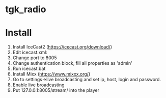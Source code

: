 # tgk_radio

# Install 
1. Install IceCast2 (https://icecast.org/download/)
2. Edit icecast.xml:
  1. Change <listen-socket> port to 8005 
  2. Change authentication block, fill all properties as 'admin'
3. Run icecast.bat
4. Install Mixx (https://www.mixxx.org/)
5. Go to settings->live broadcasting and set ip, host, login and password.
6. Enable live broadcasting
7. Put 127.0.0.1:8005/stream/ into the player
  
